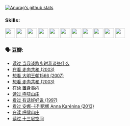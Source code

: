 
[![Anurag's github stats](https://github-readme-stats.vercel.app/api?username=w940853815)](https://github.com/anuraghazra/github-readme-stats)

### Skills:

<code><img height="32" src="https://cdn.jsdelivr.net/npm/simple-icons@v5/icons/python.svg"></code>
<code><img height="32" src="https://cdn.jsdelivr.net/npm/simple-icons@v5/icons/javascript.svg"></code>
<code><img height="32" src="https://cdn.jsdelivr.net/npm/simple-icons@v5/icons/django.svg"></code>
<code><img height="32" src="https://cdn.jsdelivr.net/npm/simple-icons@v5/icons/flask.svg"></code>
<code><img height="32" src="https://cdn.jsdelivr.net/npm/simple-icons@v5/icons/vuetify.svg"></code>
<code><img height="32" src="https://cdn.jsdelivr.net/npm/simple-icons@v5/icons/git.svg"></code>
<code><img height="32" src="https://cdn.jsdelivr.net/npm/simple-icons@v5/icons/docker.svg"></code>
<code><img height="32" src="https://cdn.jsdelivr.net/npm/simple-icons@v5/icons/postgresql.svg"></code>
<code><img height="32" src="https://cdn.jsdelivr.net/npm/simple-icons@v5/icons/elasticsearch.svg"></code>
<code><img height="32" src="https://cdn.jsdelivr.net/npm/simple-icons@v5/icons/macos.svg"></code>
<code><img height="32" src="https://cdn.jsdelivr.net/npm/simple-icons@v5/icons/linux.svg"></code>

### 🗣 豆瓣:

<!-- DOUBAN-ACTIVITIES:START -->
- [读过 当我谈跑步时我谈些什么](https://www.douban.com/people/136069238/status/3715422296/?_i=41925092)
- [在看 走向共和‎ (2003)](https://www.douban.com/people/136069238/status/3711470443/?_i=41925092)
- [想看 大明王朝1566‎ (2007)](https://www.douban.com/people/136069238/status/3710980213/?_i=41925092)
- [想看 走向共和‎ (2003)](https://www.douban.com/people/136069238/status/3710980002/?_i=41925092)
- [在读 置身事内](https://www.douban.com/people/136069238/status/3710472151/?_i=41925092)
- [读过 呼啸山庄](https://www.douban.com/people/136069238/status/3710470617/?_i=41925092)
- [看过 有话好好说‎ (1997)](https://www.douban.com/people/136069238/status/3709833172/?_i=41925092)
- [看过 安娜·卡列尼娜 Anna Karénina‎ (2013)](https://www.douban.com/people/136069238/status/3708942010/?_i=41925092)
- [在读 呼啸山庄](https://www.douban.com/people/136069238/status/3701626992/?_i=41925092)
- [读过 十三层空间](https://www.douban.com/people/136069238/status/3700755247/?_i=41925092)
<!-- DOUBAN-ACTIVITIES:END -->
<!--
**w940853815/w940853815** is a ✨ _special_ ✨ repository because its `README.md` (this file) appears on your GitHub profile.

Here are some ideas to get you started:

- 🔭 I’m currently working on ...
- 🌱 I’m currently learning ...
- 👯 I’m looking to collaborate on ...
- 🤔 I’m looking for help with ...
- 💬 Ask me about ...
- 📫 How to reach me: ...
- 😄 Pronouns: ...
- ⚡ Fun fact: ...
-->
